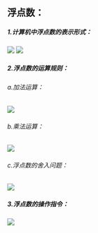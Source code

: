 ## 浮点数：
##### 1.计算机中浮点数的表示形式：
![](https://nickaljy-pictures.oss-cn-hangzhou.aliyuncs.com/浮点数_页面_1.jpg)
![](https://nickaljy-pictures.oss-cn-hangzhou.aliyuncs.com/浮点数_页面_2.jpg)
##### 2.浮点数的运算规则：
###### a.加法运算：
![](https://nickaljy-pictures.oss-cn-hangzhou.aliyuncs.com/浮点数_页面_3.jpg)
###### b.乘法运算：
![](https://nickaljy-pictures.oss-cn-hangzhou.aliyuncs.com/浮点数_页面_4.jpg)
###### c.浮点数的舍入问题：
![](https://nickaljy-pictures.oss-cn-hangzhou.aliyuncs.com/32503E2AF05B6AAF1035F7C23D17EAC7.png)
##### 3.浮点数的操作指令：
![](https://nickaljy-pictures.oss-cn-hangzhou.aliyuncs.com/浮点数_页面_6.jpg)